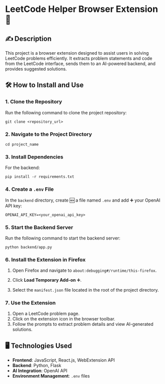 # LeetCode Helper Browser Extension 🧩

## ✍️ Description

This project is a browser extension designed to assist users in solving LeetCode problems efficiently. It extracts problem statements and code from the LeetCode interface, sends them to an AI-powered backend, and provides suggested solutions.

## 🛠️ How to Install and Use

### 1️. Clone the Repository

Run the following command to clone the project repository:

```
git clone <repository_url>
```

### 2️. Navigate to the Project Directory

```
cd project_name
```

### 3️. Install Dependencies

For the backend:

```
pip install -r requirements.txt
```

### 4️. Create a `.env` File

In the `backend` directory, create 🆕 a file named `.env` and add ➕ your OpenAI API key:

```plaintext
OPENAI_API_KEY=<your_openai_api_key>
```

### 5️. Start the Backend Server

Run the following command to start the backend server:

```
python backend/app.py
```

### 6️. Install the Extension in Firefox

1. Open Firefox and navigate to `about:debugging#/runtime/this-firefox`.

2. Click **Load Temporary Add-on** ➕.

3. Select the `manifest.json` file located in the root of the project directory.

### 7️. Use the Extension

1. Open a LeetCode problem page.
2. Click on the extension icon in the browser toolbar.
3. Follow the prompts to extract problem details and view AI-generated solutions.

## 🖥️ Technologies Used

- **Frontend**: JavaScript, React.js, WebExtension API
- **Backend**: Python, Flask
- **AI Integration**: OpenAI API
- **Environment Management**: `.env` files

